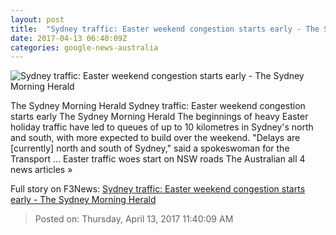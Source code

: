 ```yaml
---
layout: post
title:  "Sydney traffic: Easter weekend congestion starts early - The Sydney Morning Herald"
date: 2017-04-13 06:40:09Z
categories: google-news-australia
---
```


![Sydney traffic: Easter weekend congestion starts early - The Sydney Morning Herald](http://www.smh.com.au/content/dam/images/g/v/k/m/n/v/image.related.articleLeadwide.620x349.gvkgvf.png/1492069320277.jpg)

The Sydney Morning Herald Sydney traffic: Easter weekend congestion starts early The Sydney Morning Herald The beginnings of heavy Easter holiday traffic have led to queues of up to 10 kilometres in Sydney's north and south, with more expected to build over the weekend. "Delays are [currently] north and south of Sydney," said a spokeswoman for the Transport ... Easter traffic woes start on NSW roads The Australian all 4 news articles »


Full story on F3News: [Sydney traffic: Easter weekend congestion starts early - The Sydney Morning Herald](http://www.f3nws.com/n/mYMCsE)

> Posted on: Thursday, April 13, 2017 11:40:09 AM
